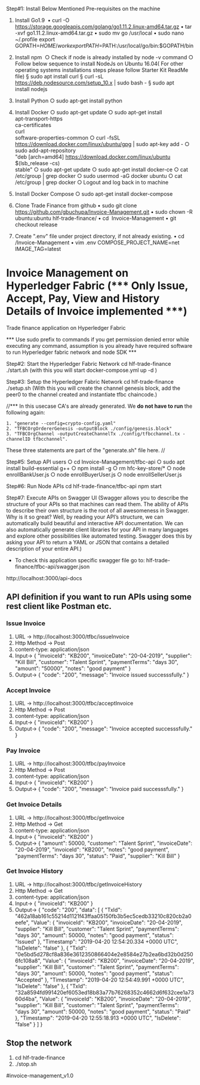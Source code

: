 Step#1: Install Below Mentioned Pre-requisites on the machine
1. Install Go1.9 
• curl -O https://storage.googleapis.com/golang/go1.11.2.linux-amd64.tar.gz
• tar -xvf go1.11.2.linux-amd64.tar.gz
• sudo mv go /usr/local
• sudo nano ~/.profile
  export GOPATH=$HOME/work
  export PATH=$PATH:/usr/local/go/bin:$GOPATH/bin

2. Install npm 
○ Check if node is already installed by node -v command
○ Follow below sequence to install NodeJs on Ubuntu 16.04( For other operating systems installations steps please follow Starter Kit ReadMe file)
	§ sudo apt install curl
	§ curl -sL https://deb.nodesource.com/setup_10.x | sudo bash -
	§ sudo apt install nodejs

3. Install Python
	○ sudo apt-get install python

4. Install Docker
	○ sudo apt-get update
	○ sudo apt-get install \
    	apt-transport-https \
    	ca-certificates \
    	curl \
    	software-properties-common
	○ curl -fsSL https://download.docker.com/linux/ubuntu/gpg | sudo apt-key add -
	○ sudo add-apt-repository \
   	"deb [arch=amd64] https://download.docker.com/linux/ubuntu \
   	$(lsb_release -cs) \
   	stable"
	○ sudo apt-get update
	○ sudo apt-get install docker-ce
	○ cat /etc/group | grep docker
	○ sudo usermod -aG docker ubuntu
	○ cat /etc/group | grep docker
	○ Logout and log back in to machine

5. Install Docker Compose
	○ sudo apt-get install docker-compose

6. Clone Trade Finance from github
	• sudo git clone https://github.com/gbuchupa/Invoice-Management.git
	• sudo chown -R ubuntu:ubuntu hlf-trade-finance/
	• cd  Invoice-Management
	• git checkout release

7. Create ".env" file under project directory, if not already existing.
	• cd /Invoice-Management
	• vim .env
	COMPOSE_PROJECT_NAME=net
	IMAGE_TAG=latest

# Invoice Management on Hyperledger Fabric (*** Only Issue, Accept, Pay, View and History Details of Invoice implemented ***)
Trade finance application on Hyperledger Fabric

*** Use sudo prefix to commands if you get permission denied error while executing any command, assumption is you already have  required software to run Hyperledger fabric network and node SDK *** 

Step#2: Start the Hyperledger Fabric Network 
	cd hlf-trade-finance
	./start.sh (with this you will start docker-compose.yml up -d )

Step#3: Setup the Hyperledger Fabric Network
	cd hlf-trade-finance
	./setup.sh (With this you will create the channel genesis block, add the peer0 to the channel created and instantiate tfbc 		chaincode.) 

//*** In this usecase CA's are already generated. 
We **do not have to run** the following again:

	1. "generate --config=crypto-config.yaml"
	2. "TFBCOrgOrdererGenesis -outputBlock ./config/genesis.block" 
	3. "TFBCOrgChannel -outputCreateChannelTx ./config/tfbcchannel.tx -channelID tfbcchannel". 
These three statements are part of the "generate.sh" file here. //


Step#5: Setup API users 
	○ cd Invoice-Management/tfbc-api
	○ sudo apt install build-essential g++
	○ npm install -g
	○ rm hfc-key-store/*
	○ node enrollBankUser.js
	○ node enrollBuyerUser.js
	○ node enrollSellerUser.js


Step#6: Run Node APIs
	cd hlf-trade-finance/tfbc-api
	npm start

Step#7: Execute APIs on Swagger UI 
(Swagger allows you to describe the structure of your APIs so that machines can read them. The ability of APIs to describe their own structure is the root of all awesomeness in Swagger. Why is it so great? Well, by reading your API’s structure, we can automatically build beautiful and interactive API documentation. We can also automatically generate client libraries for your API in many languages and explore other possibilities like automated testing. Swagger does this by asking your API to return a YAML or JSON that contains a detailed description of your entire API.)

- To check this application specific swagger file go to:  hlf-trade-finance/tfbc-api/swagger.json 

http://localhost:3000/api-docs

## API definition if you want to run APIs using some rest client like Postman etc. 

### Issue Invoice
  1. URL -> http://localhost:3000/tfbc/issueInvoice
  2. Http Method -> Post
  3. content-type: application/json
  4. Input->
  {
  	"invoiceId": "KB200",
  	"invoiceDate": "20-04-2019",
  	"supplier": "Kill Bill",
  	"customer": "Talent Sprint",
  	"paymentTerms": "days 30",
  	"amount": "50000",
  	"notes": "good payment"
  }
  5. Output-> 
  {
    "code": "200",
    "message": "Invoice issued successsfully."
  }
### Accept Invoice

 1. URL -> http://localhost:3000/tfbc/acceptInvoice
 2. Http Method -> Post
 3. content-type: application/json
 4. Input->
  {
	"invoiceId": "KB200"
  }
 5. Output-> 
  {
    "code": "200",
    "message": "Invoice accepted successsfully."
  }
### Pay Invoice
 1. URL -> http://localhost:3000/tfbc/payInvoice
 2. Http Method -> Post
 3. content-type: application/json
 4. Input->
  {
	"invoiceId": "KB200"
  }
 5. Output-> 
  {
    "code": "200",
    "message": "Invoice paid successsfully."
  }
### Get Invoice Details 
 1. URL -> http://localhost:3000/tfbc/getInvoice
 2. Http Method -> Get
 3. content-type: application/json
 4. Input->
 {
	"invoiceId": "KB200"
  }
 5. Output-> 
  {
    "amount": 50000,
    "customer": "Talent Sprint",
    "invoiceDate": "20-04-2019",
    "invoiceId": "KB200",
    "notes": "good payment",
    "paymentTerms": "days 30",
    "status": "Paid",
    "supplier": "Kill Bill"
  }
### Get Invoice History 
 1. URL -> http://localhost:3000/tfbc/getInvoiceHistory
 2. Http Method -> Get
 3. content-type: application/json
 4. Input->
  {
	"invoiceId": "KB200"
  }
 5. Output-> 
  {
  "code": "200",
  "data": [
    {
      "TxId": "462a18ab161c55214d1121f43ffaa05150fb3b5ec5cedb33210c820cb2a0eefe",
      "Value": {
        "invoiceId": "KB200",
        "invoiceDate": "20-04-2019",
        "supplier": "Kill Bill",
        "customer": "Talent Sprint",
        "paymentTerms": "days 30",
        "amount": 50000,
        "notes": "good payment",
        "status": "Issued"
      },
      "Timestamp": "2019-04-20 12:54:20.334 +0000 UTC",
      "IsDelete": "false"
    },
    {
      "TxId": "0e5bd5d278cf8a836e3612350866404e2e8584e27b2ea6bd32b0d2506fc108a8",
      "Value": {
        "invoiceId": "KB200",
        "invoiceDate": "20-04-2019",
        "supplier": "Kill Bill",
        "customer": "Talent Sprint",
        "paymentTerms": "days 30",
        "amount": 50000,
        "notes": "good payment",
        "status": "Accepted"
      },
      "Timestamp": "2019-04-20 12:54:49.991 +0000 UTC",
      "IsDelete": "false"
    },
    {
      "TxId": "32a8594fd991420ef6053ed18b83a77b76268352c4662d6f632cee1a7360d4ba",
      "Value": {
        "invoiceId": "KB200",
        "invoiceDate": "20-04-2019",
        "supplier": "Kill Bill",
        "customer": "Talent Sprint",
        "paymentTerms": "days 30",
        "amount": 50000,
        "notes": "good payment",
        "status": "Paid"
      },
      "Timestamp": "2019-04-20 12:55:18.913 +0000 UTC",
      "IsDelete": "false"
    }
  ]
}

## Stop the network

1. cd hlf-trade-finance
2. ./stop.sh


#invoice-management_v1.0
